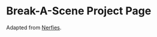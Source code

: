 # Break-A-Scene Project Page

Adapted from [Nerfies](https://github.com/nerfies/nerfies.github.io).
